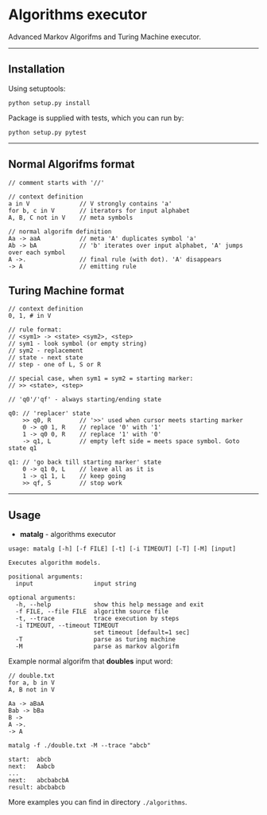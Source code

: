 # Algorithms executor

Advanced Markov Algorifms and Turing Machine executor.

---

## Installation

Using setuptools:

```
python setup.py install
```

Package is supplied with tests, which you can run by:

```
python setup.py pytest
```

---

## Normal Algorifms format

```
// comment starts with '//'

// context definition
a in V              // V strongly contains 'a'
for b, c in V       // iterators for input alphabet
A, B, C not in V    // meta symbols

// normal algorifm definition
Aa -> aaA           // meta 'A' duplicates symbol 'a'
Ab -> bA            // 'b' iterates over input alphabet, 'A' jumps over each symbol
A ->.               // final rule (with dot). 'A' disappears
-> A                // emitting rule
```

## Turing Machine format

```
// context definition
0, 1, # in V

// rule format:
// <sym1> -> <state> <sym2>, <step>
// sym1 - look symbol (or empty string)
// sym2 - replacement
// state - next state
// step - one of L, S or R

// special case, when sym1 = sym2 = starting marker:
// >> <state>, <step>

// 'q0'/'qf' - always starting/ending state

q0: // 'replacer' state
    >> q0, R        // '>>' used when cursor meets starting marker
    0 -> q0 1, R    // replace '0' with '1'
    1 -> q0 0, R    // replace '1' with '0'
    -> q1, L        // empty left side = meets space symbol. Goto state q1

q1: // 'go back till starting marker' state
    0 -> q1 0, L    // leave all as it is
    1 -> q1 1, L    // keep going
    >> qf, S        // stop work
```

---

## Usage

- **matalg** - algorithms executor

```
usage: matalg [-h] [-f FILE] [-t] [-i TIMEOUT] [-T] [-M] [input]

Executes algorithm models.

positional arguments:
  input                 input string

optional arguments:
  -h, --help            show this help message and exit
  -f FILE, --file FILE  algorithm source file
  -t, --trace           trace execution by steps
  -i TIMEOUT, --timeout TIMEOUT
                        set timeout [default=1 sec]
  -T                    parse as turing machine
  -M                    parse as markov algorifm 
```

Example normal algorifm that **doubles** input word:
```
// double.txt
for a, b in V
A, B not in V

Aa -> aBaA
Bab -> bBa
B ->
A ->.
-> A
```

```
matalg -f ./double.txt -M --trace "abcb"

start:  abcb
next:   Aabcb
...
next:   abcbabcbA
result: abcbabcb
```

More examples you can find in directory `./algorithms`.
